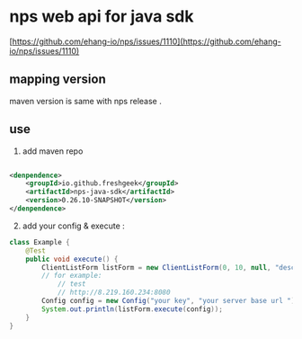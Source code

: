 # nps web api for java sdk

[https://github.com/ehang-io/nps/issues/1110](https://github.com/ehang-io/nps/issues/1110)

## mapping version

maven version is same with nps release .

## use

1. add maven repo 
```xml

<denpendence>
    <groupId>io.github.freshgeek</groupId>
    <artifactId>nps-java-sdk</artifactId>
    <version>0.26.10-SNAPSHOT</version>
</denpendence>

```

2. add your config & execute  :

```java
class Example {
	@Test
	public void execute() {
		ClientListForm listForm = new ClientListForm(0, 10, null, "desc");
		// for example:
			// test
			// http://8.219.160.234:8080
		Config config = new Config("your key", "your server base url ");
		System.out.println(listForm.execute(config));
	}
}
```
